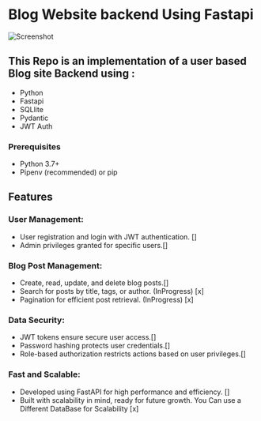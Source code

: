 # Blog Website backend Using Fastapi
![Screenshot]([https://github.com/[username]/[reponame]/blob/[branch]/image.jpg?raw=true]https://github.com/Nasjr/FastApi_BlogSite/blob/main/assets/Swagger_operations.PNG)



## This Repo is an implementation of a user based Blog site Backend using :
- Python
- Fastapi
- SQLlite
- Pydantic
- JWT Auth

### Prerequisites
- Python 3.7+
- Pipenv (recommended) or pip

## Features

### User Management:
- User registration and login with JWT authentication. []
- Admin privileges granted for specific users.[]
### Blog Post Management:
- Create, read, update, and delete blog posts.[]
- Search for posts by title, tags, or author. (InProgress) [x]
- Pagination for efficient post retrieval. (InProgress) [x]
### Data Security:
- JWT tokens ensure secure user access.[]
- Password hashing protects user credentials.[]
- Role-based authorization restricts actions based on user privileges.[]
### Fast and Scalable:
- Developed using FastAPI for high performance and efficiency. []
- Built with scalability in mind, ready for future growth. You Can use a Different DataBase for Scalability [x]
